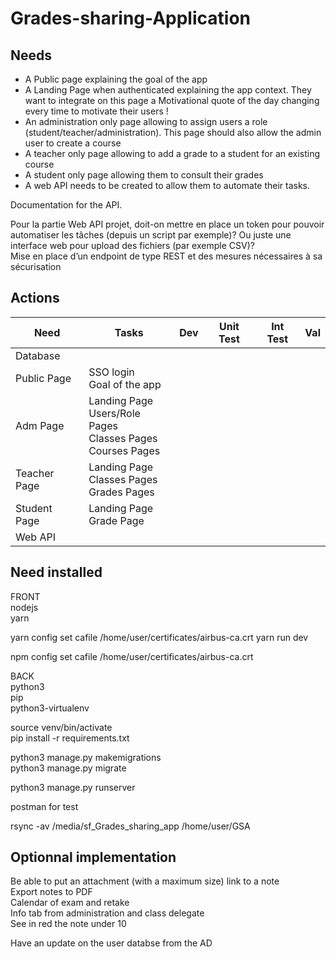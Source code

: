 # Grades-sharing-Application


## Needs

- A Public page explaining the goal of the app
- A Landing Page when authenticated explaining the app context. They want to integrate on this page a Motivational quote of the day changing every time to motivate their users !
- An administration only page allowing to assign users a role (student/teacher/administration). This page should also allow the admin user to create a course
- A teacher only page allowing to add a grade to a student for an existing course
- A student only page allowing them to consult their grades
- A web API needs to be created to allow them to automate their tasks.

Documentation for the API.



Pour la partie Web API projet, doit-on mettre en place un token pour pouvoir automatiser les tâches (depuis un script par exemple)? Ou juste une interface web pour upload des fichiers (par exemple CSV)?  
Mise en place d’un endpoint de type REST et des mesures nécessaires à sa sécurisation

## Actions


Need | Tasks | Dev | Unit Test | Int Test | Val
-----|-------|-----|-----------|----------|-----
Database | 
Public Page | SSO login </br> Goal of the app |
Adm Page | Landing Page </br> Users/Role Pages </br> Classes Pages </br> Courses Pages | 
Teacher Page | Landing Page </br> Classes Pages </br> Grades Pages | 
Student Page | Landing Page </br> Grade Page |
Web API |  


## Need installed

FRONT  
nodejs  
yarn   

yarn config set cafile /home/user/certificates/airbus-ca.crt
yarn run dev

npm config set cafile /home/user/certificates/airbus-ca.crt

BACK  
python3  
pip  
python3-virtualenv  



source venv/bin/activate  
pip install -r requirements.txt  

python3 manage.py makemigrations  
python3 manage.py migrate  

python3 manage.py runserver


postman for test  

rsync -av /media/sf_Grades_sharing_app /home/user/GSA

## Optionnal implementation

Be able to put an attachment (with a maximum size) link to a note  
Export notes to PDF  
Calendar of exam and retake  
Info tab from administration and class delegate  
See in red the note under 10  

Have an update on the user databse from the AD  
